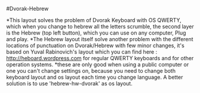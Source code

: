 #Dvorak-Hebrew

*This layout solves the problem of Dvorak Keyboard with OS QWERTY, which when you change to hebrew all the letters scrumble, the second layer is the Hebrew (top left button), which you can use on any computer, Plug and play.
*The Hebrew layout itself solve another problem with the different locations of punctuation on Dvorak/Hebrew with few minor changes, it's based on Yuval Rabinovich's layout which you can find here : http://heboard.wordpress.com for regular QWERTY keyboards and for other operation systems.
*these are only good when using a public computer or one you can't change settings on, because you need to change both keyboard layout and os layout each time you change language. A better solution is to use 'hebrew-hw-dvorak' as os layout.
